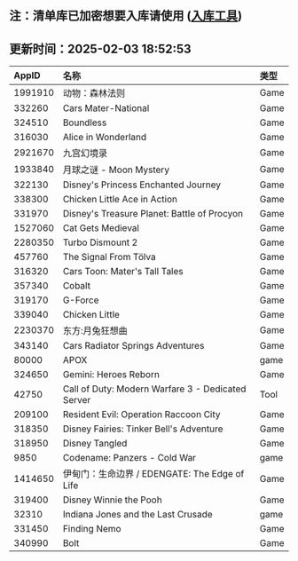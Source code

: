 ## 注：清单库已加密想要入库请使用 ([入库工具](https://github.com/BlankTMing/ManifestAutoUpdate/releases))

## 更新时间：2025-02-03 18:52:53
| AppID | 名称 | 类型  |
| :-------------------- | :----------------------------- | :----------- |
| 1991910 | 动物：森林法则| Game |
| 332260 | Cars Mater-National| Game |
| 324510 | Boundless| Game |
| 316030 | Alice in Wonderland| Game |
| 2921670 | 九宫幻境录| Game |
| 1933840 | 月球之谜 - Moon Mystery| Game |
| 322130 | Disney's Princess Enchanted Journey| Game |
| 338300 | Chicken Little Ace in Action| Game |
| 331970 | Disney's Treasure Planet: Battle of Procyon| Game |
| 1527060 | Cat Gets Medieval| Game |
| 2280350 | Turbo Dismount 2| Game |
| 457760 | The Signal From Tölva| Game |
| 316320 | Cars Toon: Mater's Tall Tales| Game |
| 357340 | Cobalt| Game |
| 319170 | G-Force| Game |
| 339040 | Chicken Little| Game |
| 2230370 | 东方:月兔狂想曲| Game |
| 343140 | Cars Radiator Springs Adventures| Game |
| 80000 | APOX| game |
| 324650 | Gemini: Heroes Reborn| Game |
| 42750 | Call of Duty: Modern Warfare 3 - Dedicated Server| Tool |
| 209100 | Resident Evil: Operation Raccoon City| Game |
| 318350 | Disney Fairies: Tinker Bell's Adventure| Game |
| 318950 | Disney Tangled| Game |
| 9850 | Codename: Panzers - Cold War| game |
| 1414650 | 伊甸门：生命边界 / EDENGATE: The Edge of Life| Game |
| 319400 | Disney Winnie the Pooh| Game |
| 32310 | Indiana Jones and the Last Crusade| game |
| 331450 | Finding Nemo| Game |
| 340990 | Bolt| Game |
